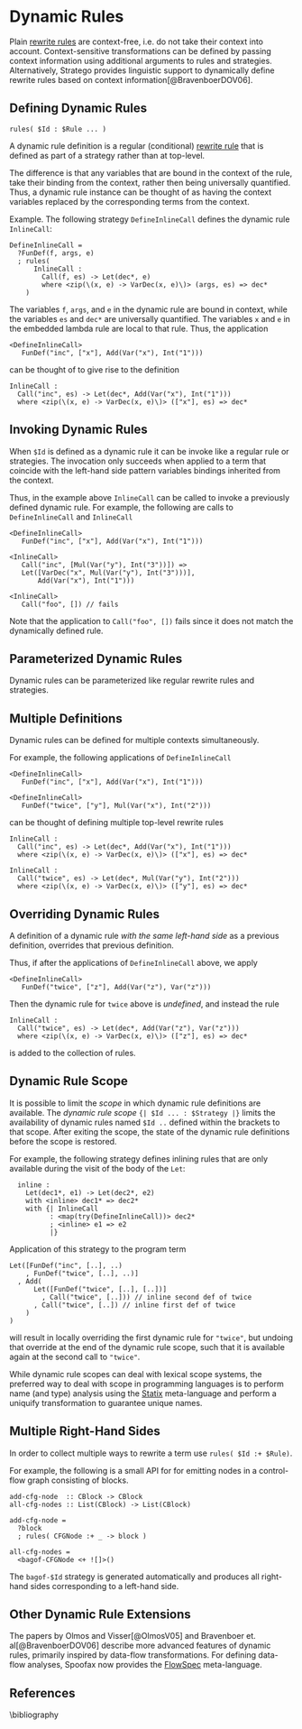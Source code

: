 # Dynamic Rules

Plain [rewrite rules](rewrite-rules.md) are context-free, i.e. do not take their context into account.
Context-sensitive transformations can be defined by passing context information using additional arguments to rules and strategies.
Alternatively, Stratego provides linguistic support to dynamically define rewrite rules based on context information[@BravenboerDOV06].


## Defining Dynamic Rules

```stratego
rules( $Id : $Rule ... )
```

A dynamic rule definition is a regular (conditional) [rewrite rule](rewrite-rules.md) that is defined as part of a strategy rather than at top-level.

The difference is that any variables that are bound in the context of the rule, take their binding from the context, rather then being universally quantified.
Thus, a dynamic rule instance can be thought of as having the context variables replaced by the corresponding terms from the context.

Example.
The following strategy `DefineInlineCall` defines the dynamic rule `InlineCall`:

```stratego
DefineInlineCall =
  ?FunDef(f, args, e)
  ; rules(
      InlineCall :
        Call(f, es) -> Let(dec*, e)
        where <zip(\(x, e) -> VarDec(x, e)\)> (args, es) => dec*
    )
```

The variables `f`, `args`, and `e` in the dynamic rule are bound in context, while the variables `es` and `dec*` are universally quantified.
The variables `x` and `e` in the embedded lambda rule are local to that rule.
Thus, the application

```stratego
<DefineInlineCall>
   FunDef("inc", ["x"], Add(Var("x"), Int("1")))
```

can be thought of to give rise to the definition

```stratego
InlineCall :
  Call("inc", es) -> Let(dec*, Add(Var("x"), Int("1")))
  where <zip(\(x, e) -> VarDec(x, e)\)> (["x"], es) => dec*
```


## Invoking Dynamic Rules

When `$Id` is defined as a dynamic rule it can be invoke like a regular rule or strategies.
The invocation only succeeds when applied to a term that coincide with the left-hand side pattern variables bindings inherited from the context.

Thus, in the example above `InlineCall` can be called to invoke a previously defined dynamic rule.
For example, the following are calls to `DefineInlineCall` and `InlineCall`

```stratego
<DefineInlineCall>
   FunDef("inc", ["x"], Add(Var("x"), Int("1")))

<InlineCall>
   Call("inc", [Mul(Var("y"), Int("3"))]) =>
   Let([VarDec("x", Mul(Var("y"), Int("3")))],
       Add(Var("x"), Int("1")))

<InlineCall>
   Call("foo", []) // fails
```

Note that the application to `Call("foo", [])` fails since it does not match the dynamically defined rule.


## Parameterized Dynamic Rules

Dynamic rules can be parameterized like regular rewrite rules and strategies.


## Multiple Definitions

Dynamic rules can be defined for multiple contexts simultaneously.

For example, the following applications of `DefineInlineCall`

```stratego
<DefineInlineCall>
   FunDef("inc", ["x"], Add(Var("x"), Int("1")))

<DefineInlineCall>
   FunDef("twice", ["y"], Mul(Var("x"), Int("2")))
```

can be thought of defining multiple top-level rewrite rules

```stratego
InlineCall :
  Call("inc", es) -> Let(dec*, Add(Var("x"), Int("1")))
  where <zip(\(x, e) -> VarDec(x, e)\)> (["x"], es) => dec*

InlineCall :
  Call("twice", es) -> Let(dec*, Mul(Var("y"), Int("2")))
  where <zip(\(x, e) -> VarDec(x, e)\)> (["y"], es) => dec*
```


## Overriding Dynamic Rules

A definition of a dynamic rule _with the same left-hand side_ as a previous definition, overrides that previous definition.

Thus, if after the applications of `DefineInlineCall` above, we apply

```stratego
<DefineInlineCall>
   FunDef("twice", ["z"], Add(Var("z"), Var("z")))
```

Then the dynamic rule for `twice` above is _undefined_, and instead the rule

```stratego
InlineCall :
  Call("twice", es) -> Let(dec*, Add(Var("z"), Var("z")))
  where <zip(\(x, e) -> VarDec(x, e)\)> (["z"], es) => dec*
```

is added to the collection of rules.


## Dynamic Rule Scope

It is possible to limit the _scope_ in which dynamic rule definitions are available.
The _dynamic rule scope_ `{| $Id ... : $Strategy |}` limits the availability of dynamic rules named `$Id ..` defined within the brackets to that scope.
After exiting the scope, the state of the dynamic rule definitions before the scope is restored.

For example, the following strategy defines inlining rules that are only available during the visit of the body of the `Let`:

```stratego
  inline :
    Let(dec1*, e1) -> Let(dec2*, e2)
    with <inline> dec1* => dec2*
    with {| InlineCall
          : <map(try(DefineInlineCall))> dec2*
          ; <inline> e1 => e2
          |}
```

Application of this strategy to the program term

```stratego
Let([FunDef("inc", [..], ..)
    , FunDef("twice", [..], ..)]
  , Add(
      Let([FunDef("twice", [..], [..])]
        , Call("twice", [..])) // inline second def of twice
      , Call("twice", [..]) // inline first def of twice
    )
)
```

will result in locally overriding the first dynamic rule for `"twice"`, but undoing that override at the end of the dynamic rule scope, such that it is available again at the second call to `"twice"`.

While dynamic rule scopes can deal with lexical scope systems, the preferred way to deal with scope in programming languages is to perform name (and type) analysis using the [Statix](../../statix/index.md) meta-language and perform a uniquify transformation to guarantee unique names.


## Multiple Right-Hand Sides

In order to collect multiple ways to rewrite a term use `rules( $Id :+ $Rule)`.

For example, the following is a small API for for emitting nodes in a control-flow graph consisting of blocks.  

```stratego
add-cfg-node  :: CBlock -> CBlock
all-cfg-nodes :: List(CBlock) -> List(CBlock)

add-cfg-node =
  ?block
  ; rules( CFGNode :+ _ -> block )

all-cfg-nodes =
  <bagof-CFGNode <+ ![]>()
```

The `bagof-$Id` strategy is generated automatically and produces all right-hand sides corresponding to a left-hand side.

## Other Dynamic Rule Extensions

The papers by Olmos and Visser[@OlmosV05] and Bravenboer et. al[@BravenboerDOV06] describe more advanced features of dynamic rules, primarily inspired by data-flow transformations.
For defining data-flow analyses, Spoofax now provides the [FlowSpec](../../flowspec/introduction.md) meta-language.



## References

\bibliography
